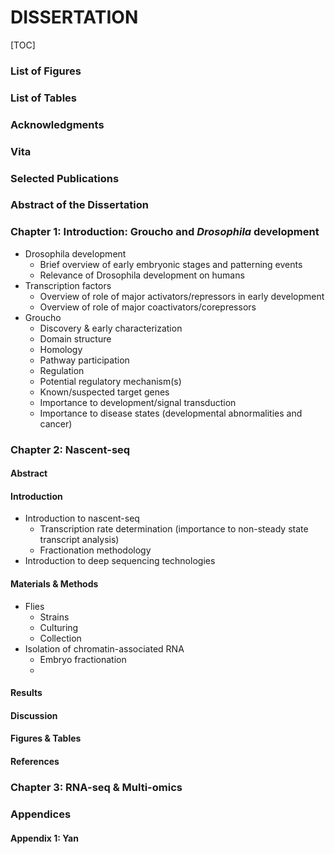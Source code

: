 DISSERTATION
=====

[TOC]

### List of Figures
### List of Tables
### Acknowledgments
### Vita
### Selected Publications
### Abstract of the Dissertation
### Chapter 1: Introduction: Groucho and _Drosophila_ development

* Drosophila development
	* Brief overview of early embryonic stages and patterning events
	* Relevance of Drosophila development on humans
* Transcription factors
	* Overview of role of major activators/repressors in early development
	* Overview of role of major coactivators/corepressors
* Groucho
	* Discovery & early characterization
	* Domain structure
	* Homology
	* Pathway participation
	* Regulation
	* Potential regulatory mechanism(s)
	* Known/suspected target genes
	* Importance to development/signal transduction
	* Importance to disease states (developmental abnormalities and cancer)

### Chapter 2: Nascent-seq

#### Abstract
#### Introduction

* Introduction to nascent-seq
	* Transcription rate determination (importance to non-steady state transcript analysis)
	* Fractionation methodology
* Introduction to deep sequencing technologies

#### Materials & Methods

* Flies
	* Strains
	* Culturing
	* Collection
* Isolation of chromatin-associated RNA
	* Embryo fractionation
	* 

#### Results
#### Discussion
#### Figures & Tables
#### References

### Chapter 3: RNA-seq & Multi-omics

### Appendices

#### Appendix 1: Yan
